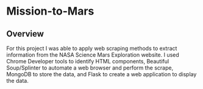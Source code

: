 # Mission-to-Mars

## Overview
For this project I was able to apply web scraping methods to extract information from the NASA Science Mars Exploration website. I used Chrome Developer tools to identify HTML components, Beautiful Soup/Splinter to automate a web browser and perform the scrape, MongoDB to store the data, and Flask to create a web application to display the data.

